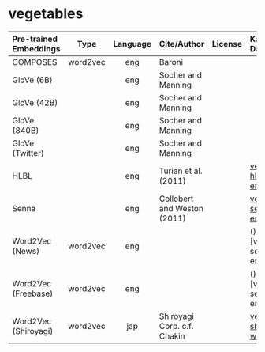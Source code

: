 # vegetables


| Pre-trained Embeddings | Type | Language | Cite/Author | License | Kaggle Dataset |
|:-|:-:|:-:|:-|:-:|:-|
| COMPOSES        | word2vec | eng | Baroni | | []() |
| GloVe (6B)      |          | eng | Socher and Manning | | []()|
| GloVe (42B)     |          | eng | Socher and Manning | | []()|
| GloVe (840B)    |          | eng | Socher and Manning | | []()|
| GloVe (Twitter) |          | eng | Socher and Manning | | []()|
| HLBL            |          | eng | Turian et al. (2011) | | [vegetables-hlbl-embeddings](https://www.kaggle.com/alvations/vegetables-hlbl-embeddings) | 
| Senna           |          | eng | Collobert and Weston (2011)  | | [vegetables-senna-embeddings](https://www.kaggle.com/alvations/vegetables-senna-embeddings) |
| Word2Vec (News) | word2vec | eng |   | | ()[vegetables-senna-embeddings] |
| Word2Vec (Freebase) | word2vec | eng |   | | ()[vegetables-senna-embeddings] |
| Word2Vec (Shiroyagi) | word2vec | jap | Shiroyagi Corp. c.f. Chakin | | [vegetables-shiroyagi-word2vec](https://www.kaggle.com/alvations/vegetables-shiroyagi-word2vec) | 

